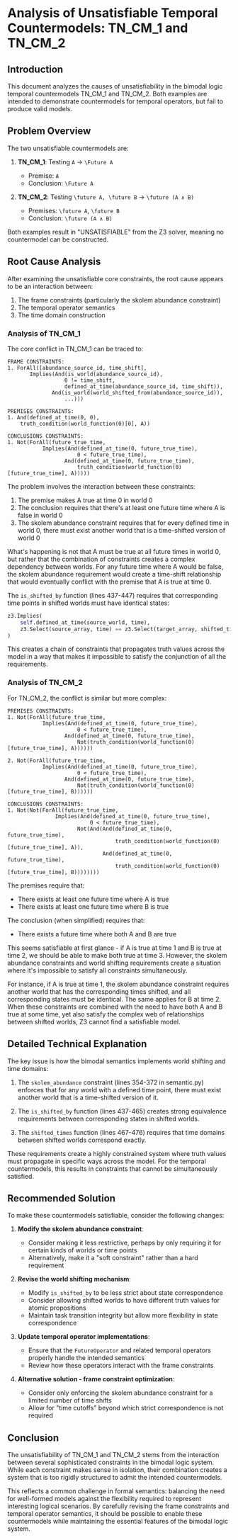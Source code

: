 # Analysis of Unsatisfiable Temporal Countermodels: TN_CM_1 and TN_CM_2

## Introduction

This document analyzes the causes of unsatisfiability in the bimodal logic temporal countermodels TN_CM_1 and TN_CM_2. Both examples are intended to demonstrate countermodels for temporal operators, but fail to produce valid models.

## Problem Overview

The two unsatisfiable countermodels are:

1. **TN_CM_1**: Testing `A` → `\Future A` 
   - Premise: `A`
   - Conclusion: `\Future A`

2. **TN_CM_2**: Testing `\future A, \future B` → `\future (A ∧ B)`
   - Premises: `\future A`, `\future B`
   - Conclusion: `\future (A ∧ B)`

Both examples result in "UNSATISFIABLE" from the Z3 solver, meaning no countermodel can be constructed.

## Root Cause Analysis

After examining the unsatisfiable core constraints, the root cause appears to be an interaction between:

1. The frame constraints (particularly the skolem abundance constraint)
2. The temporal operator semantics
3. The time domain construction

### Analysis of TN_CM_1

The core conflict in TN_CM_1 can be traced to:

```
FRAME CONSTRAINTS:
1. ForAll([abundance_source_id, time_shift],
       Implies(And(is_world(abundance_source_id),
                  0 != time_shift,
                  defined_at_time(abundance_source_id, time_shift)),
              And(is_world(world_shifted_from(abundance_source_id)),
                  ...)))

PREMISES CONSTRAINTS:
1. And(defined_at_time(0, 0),
    truth_condition(world_function(0)[0], A))

CONCLUSIONS CONSTRAINTS:
1. Not(ForAll(future_true_time,
           Implies(And(defined_at_time(0, future_true_time),
                      0 < future_true_time),
                  And(defined_at_time(0, future_true_time),
                      truth_condition(world_function(0)[future_true_time], A)))))
```

The problem involves the interaction between these constraints:

1. The premise makes A true at time 0 in world 0
2. The conclusion requires that there's at least one future time where A is false in world 0
3. The skolem abundance constraint requires that for every defined time in world 0, there must exist another world that is a time-shifted version of world 0

What's happening is not that A must be true at all future times in world 0, but rather that the combination of constraints creates a complex dependency between worlds. For any future time where A would be false, the skolem abundance requirement would create a time-shift relationship that would eventually conflict with the premise that A is true at time 0.

The `is_shifted_by` function (lines 437-447) requires that corresponding time points in shifted worlds must have identical states:
```python
z3.Implies(
    self.defined_at_time(source_world, time),
    z3.Select(source_array, time) == z3.Select(target_array, shifted_time)
)
```

This creates a chain of constraints that propagates truth values across the model in a way that makes it impossible to satisfy the conjunction of all the requirements.

### Analysis of TN_CM_2

For TN_CM_2, the conflict is similar but more complex:

```
PREMISES CONSTRAINTS:
1. Not(ForAll(future_true_time,
           Implies(And(defined_at_time(0, future_true_time),
                      0 < future_true_time),
                  And(defined_at_time(0, future_true_time),
                      Not(truth_condition(world_function(0)[future_true_time], A))))))

2. Not(ForAll(future_true_time,
           Implies(And(defined_at_time(0, future_true_time),
                      0 < future_true_time),
                  And(defined_at_time(0, future_true_time),
                      Not(truth_condition(world_function(0)[future_true_time], B))))))

CONCLUSIONS CONSTRAINTS:
1. Not(Not(ForAll(future_true_time,
               Implies(And(defined_at_time(0, future_true_time),
                          0 < future_true_time),
                      Not(And(And(defined_at_time(0, future_true_time),
                                  truth_condition(world_function(0)[future_true_time], A)),
                              And(defined_at_time(0, future_true_time),
                                  truth_condition(world_function(0)[future_true_time], B))))))))
```

The premises require that:
- There exists at least one future time where A is true
- There exists at least one future time where B is true

The conclusion (when simplified) requires that:
- There exists a future time where both A and B are true

This seems satisfiable at first glance - if A is true at time 1 and B is true at time 2, we should be able to make both true at time 3. However, the skolem abundance constraints and world shifting requirements create a situation where it's impossible to satisfy all constraints simultaneously.

For instance, if A is true at time 1, the skolem abundance constraint requires another world that has the corresponding times shifted, and all corresponding states must be identical. The same applies for B at time 2. When these constraints are combined with the need to have both A and B true at some time, yet also satisfy the complex web of relationships between shifted worlds, Z3 cannot find a satisfiable model.

## Detailed Technical Explanation

The key issue is how the bimodal semantics implements world shifting and time domains:

1. The `skolem_abundance` constraint (lines 354-372 in semantic.py) enforces that for any world with a defined time point, there must exist another world that is a time-shifted version of it.

2. The `is_shifted_by` function (lines 437-465) creates strong equivalence requirements between corresponding states in shifted worlds.

3. The `shifted_times` function (lines 467-476) requires that time domains between shifted worlds correspond exactly.

These requirements create a highly constrained system where truth values must propagate in specific ways across the model. For the temporal countermodels, this results in constraints that cannot be simultaneously satisfied.

## Recommended Solution

To make these countermodels satisfiable, consider the following changes:

1. **Modify the skolem abundance constraint**: 
   - Consider making it less restrictive, perhaps by only requiring it for certain kinds of worlds or time points
   - Alternatively, make it a "soft constraint" rather than a hard requirement

2. **Revise the world shifting mechanism**:
   - Modify `is_shifted_by` to be less strict about state correspondence
   - Consider allowing shifted worlds to have different truth values for atomic propositions
   - Maintain task transition integrity but allow more flexibility in state correspondence

3. **Update temporal operator implementations**:
   - Ensure that the `FutureOperator` and related temporal operators properly handle the intended semantics
   - Review how these operators interact with the frame constraints

4. **Alternative solution - frame constraint optimization**:
   - Consider only enforcing the skolem abundance constraint for a limited number of time shifts
   - Allow for "time cutoffs" beyond which strict correspondence is not required

## Conclusion

The unsatisfiability of TN_CM_1 and TN_CM_2 stems from the interaction between several sophisticated constraints in the bimodal logic system. While each constraint makes sense in isolation, their combination creates a system that is too rigidly structured to admit the intended countermodels.

This reflects a common challenge in formal semantics: balancing the need for well-formed models against the flexibility required to represent interesting logical scenarios. By carefully revising the frame constraints and temporal operator semantics, it should be possible to enable these countermodels while maintaining the essential features of the bimodal logic system.